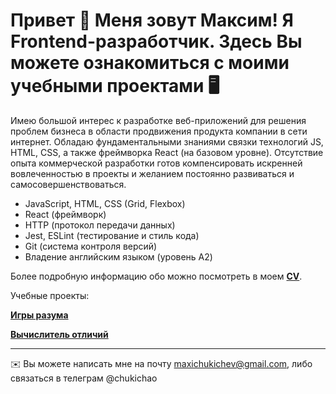 Привет 👋 Меня зовут Максим! Я Frontend-разработчик. Здесь Вы можете ознакомиться с моими учебными проектами 🖥️
=============================================================================================================================

Имею большой интерес к разработке веб-приложений для решения проблем бизнеса в области продвижения продукта компании в сети интернет. Обладаю фундаментальными знаниями связки технологий JS, HTML, CSS, а также фреймворка React (на базовом уровне). Отсутствие опыта коммерческой разработки готов компенсировать искренней вовлеченностью в проекты и желанием постоянно развиваться и самосовершенствоваться.

- JavaScript, HTML, CSS (Grid, Flexbox)
- React (фреймворк)
- HTTP (протокол передачи данных)
- Jest, ESLint (тестирование и стиль кода)
- Git (система контроля версий)
- Владение английским языком (уровень A2)

Более подробную информацию обо можно посмотреть в моем **[CV](https://cv.hexlet.io/ru/resumes/12537)**.

Учебные проекты:

**[Игры разума](https://github.com/chukichao/brain-games)**

**[Вычислитель отличий](https://github.com/chukichao/gendiff)**

--------------------

✉️  Вы можете написать мне на почту [maxichukichev@gmail.com](mailto:maxichukichev@gmail.com), либо связаться в телеграм @chukichao
